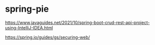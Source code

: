# spring-pie
https://www.javaguides.net/2021/10/spring-boot-crud-rest-api-project-using-IntelliJ-IDEA.html

https://spring.io/guides/gs/securing-web/
